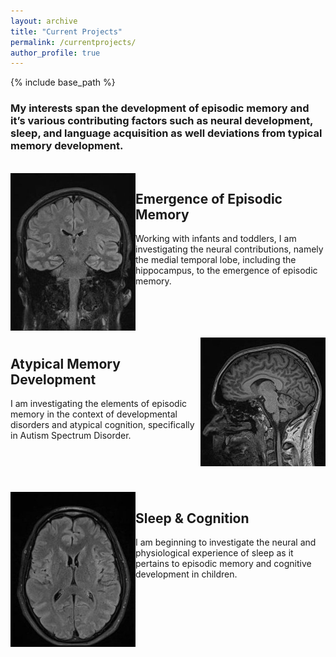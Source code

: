 ```yaml
---
layout: archive
title: "Current Projects"
permalink: /currentprojects/
author_profile: true
---
```


{% include base_path %}
<h3>My interests span the development of episodic memory and it’s various contributing factors such as neural development, sleep, and language acquisition as well deviations from typical memory development.</h3>
<br/>
<img width = "200" src = "/images/MRI_1.jpeg" style = "float: left"> 
<h2>Emergence of Episodic Memory</h2>
<p class="has-text-align-left has-normal-font-size">Working with infants and toddlers, I am investigating the neural contributions, namely the medial temporal lobe, including the hippocampus, to the emergence of episodic memory.</p>
<br/>
<br/>
<br/>
<br/>
<img width = "200" src = "/images/MRI_2.jpeg" style = "float: right"> 
<h2>Atypical Memory Development</h2>
<p class="has-text-align-right has-normal-font-size">I am investigating the elements of episodic memory in the context of developmental disorders and atypical cognition, specifically in Autism Spectrum Disorder.</p>
<br/>
<br/>
<br/>
<br/>
<img width = "200" src = "/images/MRI_3.jpeg" style = "float: left">
<h2>Sleep & Cognition</h2>
<p class="has-text-align-left has-normal-font-size">I am beginning to investigate the neural and physiological experience of sleep as it pertains to episodic memory and cognitive development in children.</p>
